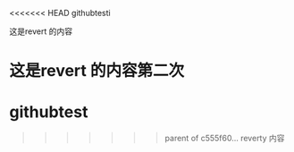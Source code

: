 <<<<<<< HEAD
 githubtesti

这是revert 的内容


这是revert 的内容第二次
=======
# githubtest
>>>>>>> parent of c555f60... reverty 内容
